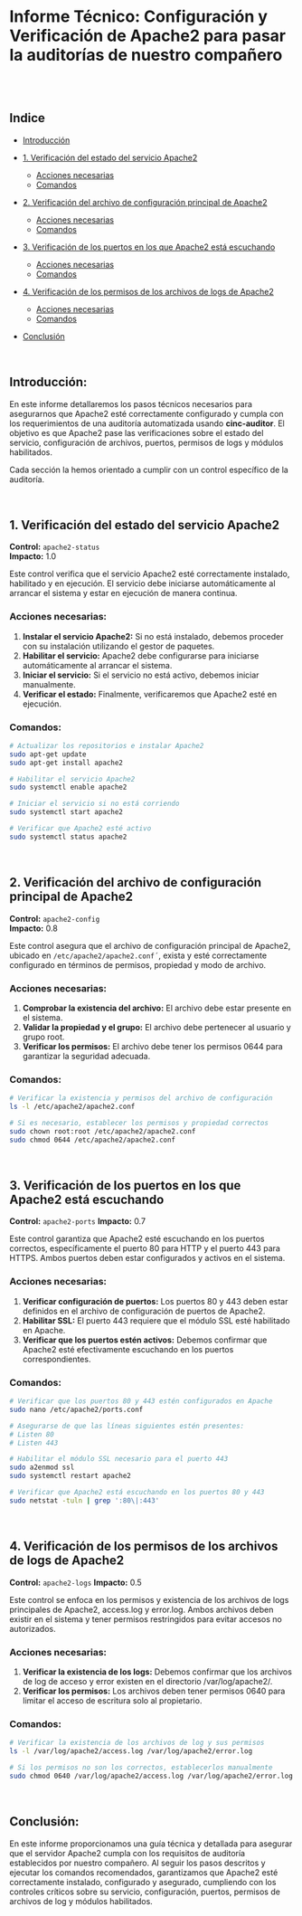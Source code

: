 # Informe Técnico: Configuración y Verificación de Apache2 para pasar la auditorías de nuestro compañero

<br><br>

## Indice
-  [Introducción](#introducción)
- [1. Verificación del estado del servicio Apache2](#1-verificación-del-estado-del-servicio-apache2)
  - [Acciones necesarias](#acciones-necesarias)
  - [Comandos](#comandos)
  
- [2. Verificación del archivo de configuración principal de Apache2](#2-verificación-del-archivo-de-configuración-principal-de-apache2)
  - [Acciones necesarias](#acciones-necesarias-1)
  - [Comandos](#comandos-1)
  
- [3. Verificación de los puertos en los que Apache2 está escuchando](#3-verificación-de-los-puertos-en-los-que-apache2-está-escuchando)
  - [Acciones necesarias](#acciones-necesarias-2)
  - [Comandos](#comandos-2)
  
- [4. Verificación de los permisos de los archivos de logs de Apache2](#4-verificación-de-los-permisos-de-los-archivos-de-logs-de-apache2)
  - [Acciones necesarias](#acciones-necesarias-3)
  - [Comandos](#comandos-3)

- [Conclusión](#conclusión)

<br>

## Introducción:

En este informe detallaremos los pasos técnicos necesarios para asegurarnos que Apache2 esté correctamente configurado y cumpla con los requerimientos de una auditoría automatizada usando **cinc-auditor**. El objetivo es que Apache2 pase las verificaciones sobre el estado del servicio, configuración de archivos, puertos, permisos de logs y módulos habilitados.

Cada sección la hemos orientado a cumplir con un control específico de la auditoría.

<br>

## 1. Verificación del estado del servicio Apache2
**Control:** `apache2-status`  
**Impacto:** 1.0

Este control verifica que el servicio Apache2 esté correctamente instalado, habilitado y en ejecución. El servicio debe iniciarse automáticamente al arrancar el sistema y estar en ejecución de manera continua.

### Acciones necesarias:

1. **Instalar el servicio Apache2:** Si no está instalado, debemos proceder con su instalación utilizando el gestor de paquetes.
2. **Habilitar el servicio:** Apache2 debe configurarse para iniciarse automáticamente al arrancar el sistema.
3. **Iniciar el servicio:** Si el servicio no está activo, debemos iniciar manualmente.
4. **Verificar el estado:** Finalmente, verificaremos que Apache2 esté en ejecución.

### Comandos:

```bash
# Actualizar los repositorios e instalar Apache2
sudo apt-get update
sudo apt-get install apache2

# Habilitar el servicio Apache2
sudo systemctl enable apache2

# Iniciar el servicio si no está corriendo
sudo systemctl start apache2

# Verificar que Apache2 esté activo
sudo systemctl status apache2
```

<br>

## 2. Verificación del archivo de configuración principal de Apache2
**Control:** `apache2-config`  
**Impacto:** 0.8

Este control asegura que el archivo de configuración principal de Apache2, ubicado en `/etc/apache2/apache2.conf´`, exista y esté correctamente configurado en términos de permisos, propiedad y modo de archivo.

### Acciones necesarias:
1. **Comprobar la existencia del archivo:** El archivo debe estar presente en el sistema.
2. **Validar la propiedad y el grupo:** El archivo debe pertenecer al usuario y grupo root.
3. **Verificar los permisos:** El archivo debe tener los permisos 0644 para garantizar la seguridad adecuada.

### Comandos:

```bash
# Verificar la existencia y permisos del archivo de configuración
ls -l /etc/apache2/apache2.conf

# Si es necesario, establecer los permisos y propiedad correctos
sudo chown root:root /etc/apache2/apache2.conf
sudo chmod 0644 /etc/apache2/apache2.conf
```
<br>

## 3. Verificación de los puertos en los que Apache2 está escuchando
**Control:** `apache2-ports`
**Impacto:** 0.7

Este control garantiza que Apache2 esté escuchando en los puertos correctos, específicamente el puerto 80 para HTTP y el puerto 443 para HTTPS. Ambos puertos deben estar configurados y activos en el sistema.

### Acciones necesarias:
1. **Verificar configuración de puertos:** Los puertos 80 y 443 deben estar definidos en el archivo de configuración de puertos de Apache2.
2. **Habilitar SSL:** El puerto 443 requiere que el módulo SSL esté habilitado en Apache.
3. **Verificar que los puertos estén activos:** Debemos confirmar que Apache2 esté efectivamente escuchando en los puertos correspondientes.

### Comandos:

```bash
# Verificar que los puertos 80 y 443 estén configurados en Apache
sudo nano /etc/apache2/ports.conf

# Asegurarse de que las líneas siguientes estén presentes:
# Listen 80
# Listen 443

# Habilitar el módulo SSL necesario para el puerto 443
sudo a2enmod ssl
sudo systemctl restart apache2

# Verificar que Apache2 está escuchando en los puertos 80 y 443
sudo netstat -tuln | grep ':80\|:443'
```
<br>

## 4. Verificación de los permisos de los archivos de logs de Apache2
**Control:** `apache2-logs`
**Impacto:** 0.5

Este control se enfoca en los permisos y existencia de los archivos de logs principales de Apache2, access.log y error.log. Ambos archivos deben existir en el sistema y tener permisos restringidos para evitar accesos no autorizados.

### Acciones necesarias:
1. **Verificar la existencia de los logs:** Debemos confirmar que los archivos de log de acceso y error existen en el directorio /var/log/apache2/.
2. **Verificar los permisos:** Los archivos deben tener permisos 0640 para limitar el acceso de escritura solo al propietario.

### Comandos:

```bash
# Verificar la existencia de los archivos de log y sus permisos
ls -l /var/log/apache2/access.log /var/log/apache2/error.log

# Si los permisos no son los correctos, establecerlos manualmente
sudo chmod 0640 /var/log/apache2/access.log /var/log/apache2/error.log
```
<br>

## Conclusión:
En este informe proporcionamos una guía técnica y detallada para asegurar que el servidor Apache2 cumpla con los requisitos de auditoría establecidos por nuestro compañero. Al seguir los pasos descritos y ejecutar los comandos recomendados, garantizamos que Apache2 esté correctamente instalado, configurado y asegurado, cumpliendo con los controles críticos sobre su servicio, configuración, puertos, permisos 
de archivos de log y módulos habilitados.
